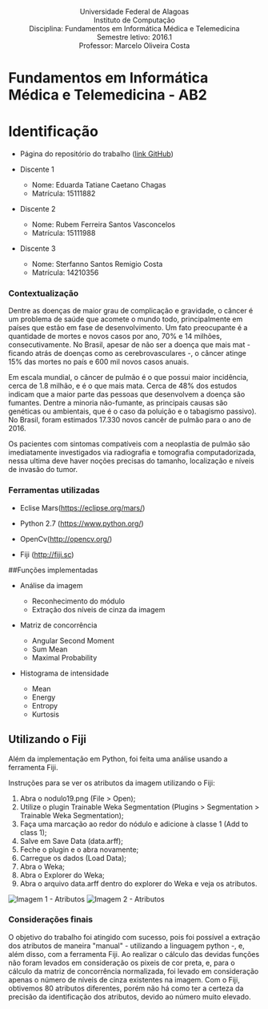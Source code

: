 <p align="center">
Universidade Federal de Alagoas</br>
Instituto de Computação</br>
Disciplina: Fundamentos em Informática Médica e Telemedicina </br>
Semestre letivo: 2016.1</br>
Professor: Marcelo Oliveira Costa</br>
</p>



# Fundamentos em Informática Médica e Telemedicina - AB2

# Identificação

* Página do repositório do trabalho ([link GitHub](https://github.com/rubemfsv/InformaticaMedica))

* Discente 1
	* Nome: Eduarda Tatiane Caetano Chagas
	* Matrícula: 15111882
  
* Discente 2
	* Nome: Rubem Ferreira Santos Vasconcelos 
	* Matrícula: 15111988
  
* Discente 3
	* Nome: Sterfanno Santos Remigio Costa
	* Matrícula: 14210356


### Contextualização

Dentre as doenças de maior grau de complicação e gravidade, o câncer é um problema de saúde que acomete o mundo todo, principalmente em países que estão em fase de desenvolvimento. Um fato preocupante é a quantidade de mortes e novos casos por ano, 70% e 14 milhões, consecutivamente. No Brasil, apesar de não ser a doença que mais mat - ficando atrás de doenças como as cerebrovasculares -, o câncer atinge 15% das mortes no país e 600 mil novos casos anuais.

Em escala mundial, o câncer de pulmão é o que possui maior incidência, cerca de 1.8 milhão, e é o que mais mata. Cerca de 48% dos estudos indicam que a maior parte das pessoas que desenvolvem a doença são fumantes. Dentre a minoria não-fumante, as principais causas são genéticas ou ambientais, que é o caso da poluição e o tabagismo passivo).  No Brasil, foram estimados 17.330 novos cancêr de pulmão para o ano de 2016.

Os pacientes com sintomas compatíveis com a neoplastia de pulmão são imediatamente investigados via radiografia e tomografia computadorizada, nessa ultima deve haver noções precisas do tamanho, localização e níveis de invasão do tumor.


### Ferramentas utilizadas

* Eclise Mars(https://eclipse.org/mars/)

* Python 2.7 (https://www.python.org/)

* OpenCv(http://opencv.org/)

* Fiji (http://fiji.sc)

##Funções implementadas

* Análise da imagem
	* Reconhecimento do módulo
	* Extração dos níveis de cinza da imagem

* Matriz de concorrência
	* Angular Second Moment
	* Sum Mean
	* Maximal Probability

* Histograma de intensidade
	* Mean
	* Energy
	* Entropy
	* Kurtosis

## Utilizando o Fiji

Além da implementação em Python, foi feita uma análise usando a ferramenta Fiji.

Instruções para se ver os atributos da imagem utilizando o Fiji:

1. Abra o nodulo19.png (File > Open);
2. Utilize o plugin Trainable Weka Segmentation (Plugins > Segmentation > Trainable Weka Segmentation); 
3. Faça uma marcação ao redor do nódulo e adicione à classe 1 (Add to class 1);
4. Salve em Save Data (data.arff);
5. Feche o plugin e o abra novamente;
6. Carregue os dados (Load Data);
7. Abra o Weka;
8. Abra o Explorer do Weka;
9. Abra o arquivo data.arff dentro do explorer do Weka e veja os atributos.

![Imagem 1 - Atributos](http://imageshack.com/a/img923/2341/Nnxwof.png)
![Imagem 2 - Atributos](http://imageshack.com/a/img922/2180/gTRKsY.png)

### Considerações finais

O objetivo do trabalho foi atingido com sucesso, pois foi possível a extração dos atributos de maneira "manual" - utilizando a linguagem python -, e, além disso, com a ferramenta Fiji.
Ao realizar o cálculo das devidas funções não foram levados em consideração os pixeis de cor preta, e, para o cálculo da matriz de concorrência normalizada, foi levado em consideração apenas o número de níveis de cinza existentes na imagem. 
Com o Fiji, obtivemos 80 atributos diferentes, porém não há como ter a certeza da precisão da identificação dos atributos, devido ao número muito elevado.
